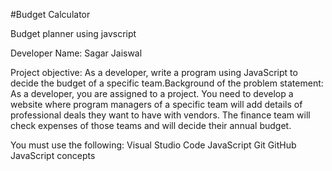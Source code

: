 #Budget Calculator

Budget planner using javscript

Developer Name: Sagar Jaiswal

Project objective:
As a developer, write a program using JavaScript to decide the budget of a specific
team.Background of the problem statement:
As a developer, you are assigned to a project. You need to develop a website where program
managers of a specific team will add details of professional deals they want to have with vendors.
The finance team will check expenses of those teams and will decide their annual budget.

You must use the following:
 Visual Studio Code
 JavaScript
 Git
 GitHub
 JavaScript concepts
